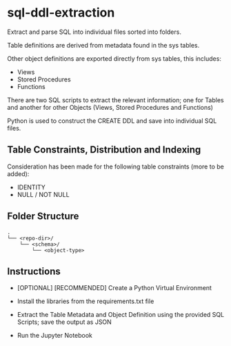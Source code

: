 # sql-ddl-extraction
Extract and parse SQL into individual files sorted into folders.

Table definitions are derived from metadata found in the sys tables.

Other object definitions are exported directly from sys tables, this includes:
* Views
* Stored Procedures
* Functions

There are two SQL scripts to extract the relevant information; one for Tables and another for other Objects (Views, Stored Procedures and Functions)

Python is used to construct the CREATE DDL and save into individual SQL files.


## Table Constraints, Distribution and Indexing
Consideration has been made for the following table constraints (more to be added):
* IDENTITY
* NULL / NOT NULL


## Folder Structure
```
.
└── <repo-dir>/
    └── <schema>/
        └── <object-type>
```

## Instructions
* [OPTIONAL] [RECOMMENDED] Create a Python Virtual Environment

* Install the libraries from the requirements.txt file

* Extract the Table Metadata and Object Definition using the provided SQL Scripts; save the output as JSON

* Run the Jupyter Notebook
